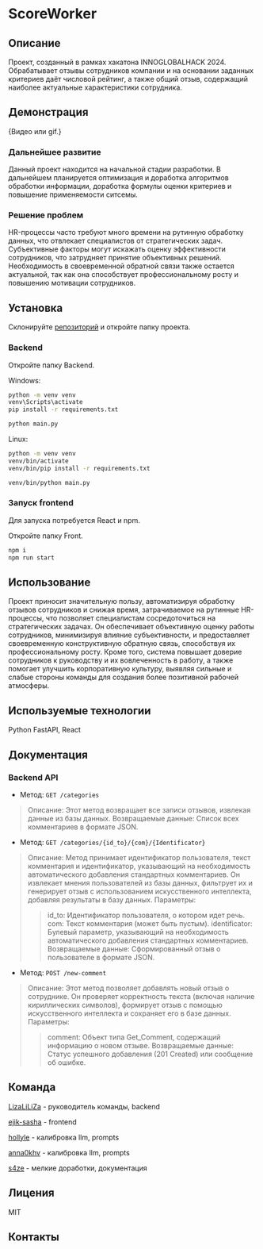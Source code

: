 # ScoreWorker

## Описание
Проект, созданный в рамках хакатона INNOGLOBALHACK 2024.
Обрабатывает отзывы сотрудников компании и на основании заданных критериев даёт числовой рейтинг, а также общий отзыв, содержащий наиболее актуальные характеристики сотрудника.

## Демонстрация 
{Видео или gif.}

### Дальнейшее развитие
Данный проект находится на начальной стадии разработки. В дальнейшем планируется оптимизация и доработка алгоритмов обработки информации, доработка формулы оценки критериев и повышение применяемости ситсемы.

### Решение проблем
HR-процессы часто требуют много времени на рутинную обработку данных, что отвлекает специалистов от стратегических задач. Субъективные факторы могут искажать оценку эффективности сотрудников, что затрудняет принятие объективных решений. Необходимость в своевременной обратной связи также остается актуальной, так как она способствует профессиональному росту и повышению мотивации сотрудников.

## Установка
Склонируйте [репозиторий](https://github.com/LizaLiLiZa/hackathon-score-worker.git) и откройте папку проекта.

### Backend
Откройте папку Backend.

Windows:
```bash
python -m venv venv
venv\Scripts\activate
pip install -r requirements.txt

python main.py
```

Linux:
```bash
python -m venv venv
venv/bin/activate
venv/bin/pip install -r requirements.txt

venv/bin/python main.py
```

### Запуск frontend
Для запуска потребуется React и npm.

Откройте папку Front.

```bash
npm i
npm run start
```
## Использование
Проект приносит значительную пользу, автоматизируя обработку отзывов сотрудников и снижая время, затрачиваемое на рутинные HR-процессы, что позволяет специалистам сосредоточиться на стратегических задачах. Он обеспечивает объективную оценку работы сотрудников, минимизируя влияние субъективности, и предоставляет своевременную конструктивную обратную связь, способствуя их профессиональному росту. Кроме того, система повышает доверие сотрудников к руководству и их вовлеченность в работу, а также помогает улучшить корпоративную культуру, выявляя сильные и слабые стороны команды для создания более позитивной рабочей атмосферы.

## Используемые технологии
Python FastAPI, React

## Документация

### Backend API

 - Метод: `GET /categories`

> Описание: Этот метод возвращает все записи отзывов, извлекая данные из базы данных.
> Возвращаемые данные: Список всех комментариев в формате JSON.

- Метод: `GET /categories/{id_to}/{com}/{Identificator}`

> Описание: Метод принимает идентификатор пользователя, текст комментария и идентификатор, указывающий на необходимость автоматического добавления стандартных комментариев. Он извлекает мнения
> пользователей из базы данных, фильтрует их и генерирует отзыв с использованием искусственного интеллекта, добавляя результаты в базу данных.
> Параметры:
>> id_to: Идентификатор пользователя, о котором идет речь.
>> com: Текст комментария (может быть пустым).
>> identificator: Булевый параметр, указывающий на необходимость автоматического добавления стандартных комментариев.
> Возвращаемые данные: Сформированный отзыв о пользователе в формате JSON.

- Метод: `POST /new-comment`

> Описание: Этот метод позволяет добавлять новый отзыв о сотруднике. Он проверяет корректность текста (включая наличие кириллических символов), формирует отзыв с помощью искусственного интеллекта и сохраняет его в базе данных.
> Параметры:
>> comment: Объект типа Get_Comment, содержащий информацию о новом отзыве.
> Возвращаемые данные: Статус успешного добавления (201 Created) или сообщение об ошибке.


## Команда
[LizaLiLiZa](https://github.com/LizaLiLiZa) - руководитель команды, backend

[ejik-sasha](https://github.com/ejik-sasha) - frontend

[hollyle](https://github.com/hollyle) - калибровка llm, prompts

[anna0khv](https://github.com/anna0khv) - калибровка llm, prompts

[s4ze](https://github.com/s4ze) - мелкие доработки, документация

## Лицения
MIT

## Контакты
[]()
